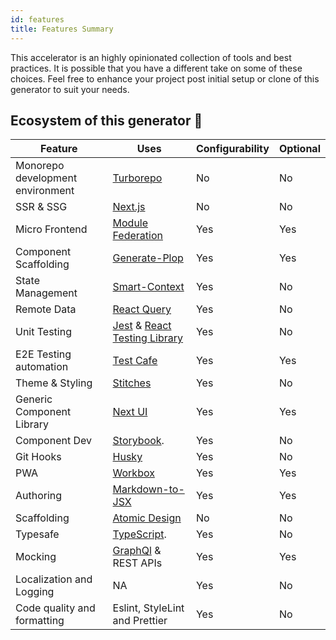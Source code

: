 ```yaml
---
id: features
title: Features Summary 
---
```


This accelerator is an highly opinionated collection of tools and best practices. It is possible that you have a different take on some of these choices. Feel free to enhance your project post initial setup or clone of this generator to suit your needs. 

## Ecosystem of this generator 🎉

| Feature | Uses | Configurability | Optional |
| ------ | ------ |  ------ | ------|
| Monorepo development environment | [Turborepo](https://turborepo.org/) | No | No|
| SSR & SSG | [Next.js](https://nextjs.org/) | No | No
| Micro Frontend | [Module Federation](https://webpack.js.org/concepts/module-federation/) | Yes | Yes
| Component Scaffolding | [Generate-Plop](https://github.com/pagesource/component-generator) | Yes | Yes
| State Management | [Smart-Context](https://www.npmjs.com/package/smart-context) | Yes | No
| Remote Data | [React Query](https://react-query.tanstack.com/) | Yes | No
| Unit Testing | [Jest](https://jestjs.io/) & [React Testing Library](https://testing-library.com/docs/react-testing-library/intro/) | Yes | No
| E2E Testing automation | [Test Cafe](https://testcafe.io/) | Yes | Yes
| Theme & Styling | [Stitches](https://stitches.dev/) | Yes | No
| Generic Component Library | [Next UI](https://nextui.org/) | Yes | Yes
| Component Dev | [Storybook](https://storybook.js.org/). | Yes | No
| Git Hooks | [Husky](https://typicode.github.io/husky/#/) | Yes | No
| PWA | [Workbox](https://developer.chrome.com/docs/workbox/)  | Yes | Yes
|Authoring | [Markdown-to-JSX](https://www.npmjs.com/package/markdown-to-jsx) | Yes | Yes
| Scaffolding | [Atomic Design](https://bradfrost.com/blog/post/atomic-web-design/) | No | No
| Typesafe | [TypeScript](https://www.typescriptlang.org/). | Yes | No
| Mocking | [GraphQl](https://graphql.org/) & REST APIs | Yes | Yes
| Localization and Logging |NA | Yes | No
| Code quality and formatting | Eslint, StyleLint and Prettier | Yes | No 